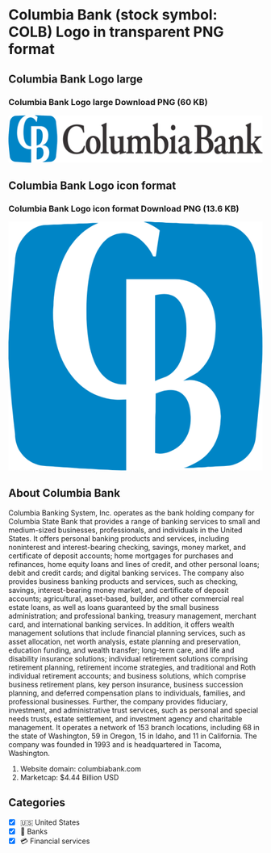 # Columbia Bank (stock symbol: COLB) Logo in transparent PNG format

## Columbia Bank Logo large

### Columbia Bank Logo large Download PNG (60 KB)

![Columbia Bank Logo large Download PNG (60 KB)](/img/orig/COLB_BIG-ee470af0.png)

## Columbia Bank Logo icon format

### Columbia Bank Logo icon format Download PNG (13.6 KB)

![Columbia Bank Logo icon format Download PNG (13.6 KB)](/img/orig/COLB-a2f40cc0.png)

## About Columbia Bank

Columbia Banking System, Inc. operates as the bank holding company for Columbia State Bank that provides a range of banking services to small and medium-sized businesses, professionals, and individuals in the United States. It offers personal banking products and services, including noninterest and interest-bearing checking, savings, money market, and certificate of deposit accounts; home mortgages for purchases and refinances, home equity loans and lines of credit, and other personal loans; debit and credit cards; and digital banking services. The company also provides business banking products and services, such as checking, savings, interest-bearing money market, and certificate of deposit accounts; agricultural, asset-based, builder, and other commercial real estate loans, as well as loans guaranteed by the small business administration; and professional banking, treasury management, merchant card, and international banking services. In addition, it offers wealth management solutions that include financial planning services, such as asset allocation, net worth analysis, estate planning and preservation, education funding, and wealth transfer; long-term care, and life and disability insurance solutions; individual retirement solutions comprising retirement planning, retirement income strategies, and traditional and Roth individual retirement accounts; and business solutions, which comprise business retirement plans, key person insurance, business succession planning, and deferred compensation plans to individuals, families, and professional businesses. Further, the company provides fiduciary, investment, and administrative trust services, such as personal and special needs trusts, estate settlement, and investment agency and charitable management. It operates a network of 153 branch locations, including 68 in the state of Washington, 59 in Oregon, 15 in Idaho, and 11 in California. The company was founded in 1993 and is headquartered in Tacoma, Washington.

1. Website domain: columbiabank.com
2. Marketcap: $4.44 Billion USD


## Categories
- [x] 🇺🇸 United States
- [x] 🏦 Banks
- [x] 💳 Financial services
